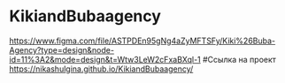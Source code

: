 # KikiandBubaagency
https://www.figma.com/file/ASTPDEn95gNg4aZyMFTSFy/Kiki%26Buba-Agency?type=design&node-id=11%3A2&mode=design&t=Wtw3LeW2cFxaBXql-1
#Ссылка на проект
https://nikashulgina.github.io/KikiandBubaagency/

